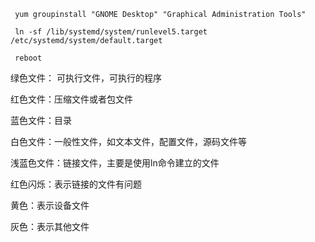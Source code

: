   
```shell
 yum groupinstall "GNOME Desktop" "Graphical Administration Tools"

 ln -sf /lib/systemd/system/runlevel5.target /etc/systemd/system/default.target

 reboot
```

绿色文件： 可执行文件，可执行的程序 
 
红色文件：压缩文件或者包文件
 
蓝色文件：目录
 
白色文件：一般性文件，如文本文件，配置文件，源码文件等 
 
浅蓝色文件：链接文件，主要是使用ln命令建立的文件
 
红色闪烁：表示链接的文件有问题
 
黄色：表示设备文件
 
灰色：表示其他文件